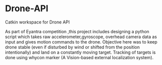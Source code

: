 # Drone-API
Catkin workspace for Drone API

As part of Eyantra competition ,this project includes designing a python script which takes raw accelerometer,gyroscope,
overhead camera data as input and gives motion commands to the drone. Objective here was to keep drone stable (even if 
disturbed by wind or shifted from the position intentionally) and land on a constantly moving target. Tracking of targets
is done using whycon marker (A Vision-based external localization system).

